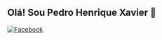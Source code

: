 ## Olá! Sou Pedro Henrique Xavier 👋

[![Facebook](https://img.shields.io/badge/Facebook-3b5998?style=for-the-badge&logo=facebook&logoColor=white)](/https://www.facebook.com/profile.php?id=100009118541010)
